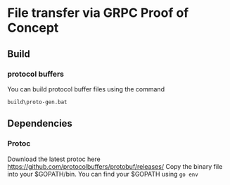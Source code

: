 # File transfer via GRPC Proof of Concept

## Build

### protocol buffers

You can build protocol buffer files using the command 

```shell
build\proto-gen.bat
```

## Dependencies

### Protoc 
Download the latest protoc here https://github.com/protocolbuffers/protobuf/releases/
Copy the binary file into your $GOPATH/bin. You can find your $GOPATH using `go env`